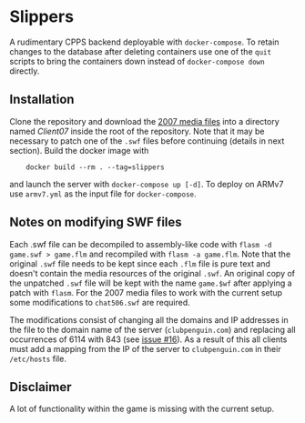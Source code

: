 # Slippers
A rudimentary CPPS backend deployable with `docker-compose`. To retain changes to the database after deleting containers use one of the `quit` scripts to bring the containers down instead of `docker-compose down` directly. 

## Installation
Clone the repository and download the [2007 media files](https://drive.google.com/drive/folders/1_KGsO7RlQGr5YhJO0RAbvbaUsIJj_taT) into a directory named *Client07* inside the root of the repository. Note that it may be necessary to patch one of the `.swf` files before continuing (details in next section). Build the docker image with

```
	docker build --rm . --tag=slippers
```

and launch the server with `docker-compose up [-d]`. To deploy on ARMv7 use `armv7.yml` as the input file for `docker-compose`.

## Notes on modifying SWF files
Each .swf file can be decompiled to assembly-like code with `flasm -d game.swf > game.flm` and recompiled with `flasm -a game.flm`. Note that the original `.swf` file needs to be kept since each `.flm` file is pure text and doesn't contain the media resources of the original `.swf`. An original copy of the unpatched `.swf` file will be kept with the name `game.$wf` after applying a patch with `flasm`. For the 2007 media files to work with the current setup some modifications to `chat506.swf` are required. 

The modifications consist of changing all the domains and IP addresses in the file to the domain name of the server (`clubpenguin.com`) and replacing all occurrences of 6114 with 843 (see [issue #16](https://github.com/wizguin/slippers/issues/17)). As a result of this all clients must add a mapping from the IP of the server to `clubpenguin.com` in their `/etc/hosts` file.

## Disclaimer
A lot of functionality within the game is missing with the current setup. 
